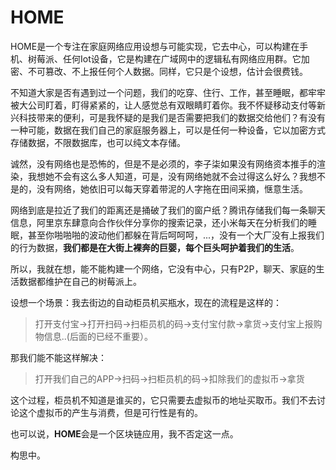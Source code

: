 # HOME

HOME是一个专注在家庭网络应用设想与可能实现，它去中心，可以构建在手机、树莓派、任何Iot设备，它是构建在广域网中的逻辑私有网络应用群。它加密、不可篡改、不上报任何个人数据。同样，它只是个设想，估计会很费钱。

不知道大家是否有遇到过一个问题，我们的吃穿、住行、工作，甚至睡眠，都牢牢被大公司盯着，盯得紧紧的，让人感觉总有双眼睛盯着你。我不怀疑移动支付等新兴科技带来的便利，可是我怀疑的是我们是否需要把我们的数据交给他们？有没有一种可能，数据在我们自己的家庭服务器上，可以是任何一种设备，它以加密方式存储数据，不限数据库，也可以纯文本存储。

诚然，没有网络也是恐怖的，但是不是必须的，李子柒如果没有网络资本推手的渲染，我想她不会有这么多人知道，可是，没有网络她就不会过得这么好么？我想不是的，没有网络，她依旧可以每天穿着带泥的人字拖在田间采摘，惬意生活。

网络到底是拉近了我们的距离还是捅破了我们的窗户纸？腾讯存储我们每一条聊天信息，阿里京东肆意向合作伙伴分享你的搜索记录，还小米每天在分析我们的睡眠，甚至你啪啪啪的波动他们都躲在背后呵呵呵，...，没有一个大厂没有上报我们的行为数据，**我们都是在大街上裸奔的巨婴，每个巨头呵护着我们的生活**。

所以，我就在想，能不能构建一个网络，它没有中心，只有P2P，聊天、家庭的生活数据都维护在自己的树莓派上。

设想一个场景：我去街边的自动柜员机买瓶水，现在的流程是这样的：

> 打开支付宝->打开扫码->扫柜员机的码->支付宝付款->拿货->支付宝上报购物信息..(后面的已经不重要）。

那我们能不能这样解决：

> 打开我们自己的APP->扫码->扫柜员机的码->扣除我们的虚拟币->拿货

这个过程，柜员机不知道是谁买的，它只需要去虚拟币的地址买取币。我们不去讨论这个虚拟币的产生与消费，但是可行性是有的。

也可以说，**HOME**会是一个区块链应用，我不否定这一点。

构思中。
